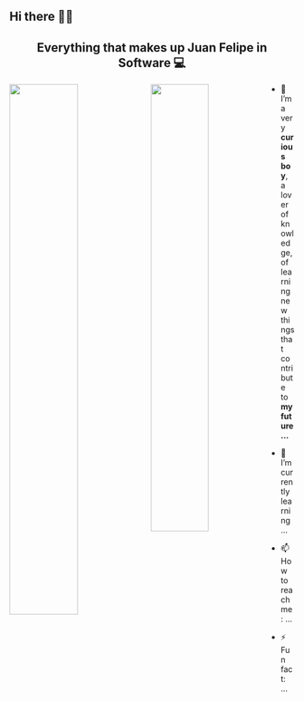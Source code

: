 ## Hi there 👋🏼

 <h2 align="center"> Everything that makes up Juan Felipe in Software 💻</h2> 

 <img align="left" width="49%" src="https://github-readme-stats.vercel.app/api?username=JFOZ1010&theme=codeSTACKr&show_icons=true"/>
 <img align="left" width="45%" src="https://github-readme-stats.vercel.app/api/top-langs/?username=JFOZ1010&layout=compact"/> 

- 🔭 I’m a very **curious boy**, a lover of knowledge, of learning new things that contribute to **my future...**
- 🌱 I’m currently learning ...
- 📫 How to reach me: ...

- ⚡ Fun fact: ...


